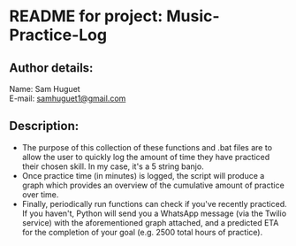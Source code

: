 # README for project: Music-Practice-Log

## Author details: 
Name: Sam Huguet  
E-mail: samhuguet1@gmail.com

## Description: 
- The purpose of this collection of these functions and .bat files are to allow the user to quickly log the amount of time they have practiced their chosen skill. In my case, it's a 5 string banjo. 
- Once practice time (in minutes) is logged, the script will produce a graph which provides an overview of the cumulative amount of practice over time. 
- Finally, periodically run functions can check if you've recently practiced. If you haven't, Python will send you a WhatsApp message (via the Twilio service) with the aforementioned graph attached, and a predicted ETA for the completion of your goal (e.g. 2500 total hours of practice). 
